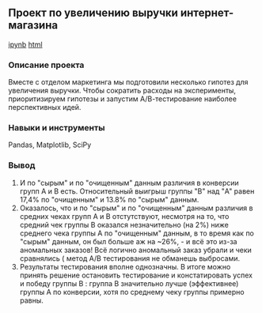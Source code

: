 ## Проект по увеличению выручки интернет-магазина
[ipynb](https://github.com/moseevaevgeniya/-yandex_praktikum/blob/d7f7ff8056825143eedee3a704daa94e89a07749/7.%D0%9F%D1%80%D0%BE%D0%B2%D0%B5%D1%80%D0%BA%D0%B0%20%D0%B3%D0%B8%D0%BF%D0%BE%D1%82%D0%B5%D0%B7%20%D0%BF%D0%BE%20%D1%83%D0%B2%D0%B5%D0%BB%D0%B8%D1%87%D0%B5%D0%BD%D0%B8%D1%8E%20%D0%B2%D1%8B%D1%80%D1%83%D1%87%D0%BA%D0%B8%20%D0%B8%D0%BD%D1%82%D0%B5%D1%80%D0%BD%D0%B5%D1%82-%D0%BC%D0%B0%D0%B3%D0%B0%D0%B7%D0%B8%D0%BD%D0%B0/a_b_test.ipynb) [html](https://github.com/moseevaevgeniya/-yandex_praktikum/blob/da43f0c2d1e0fe1183e9890d75e1b8397fe77de9/7.%D0%9F%D1%80%D0%BE%D0%B2%D0%B5%D1%80%D0%BA%D0%B0%20%D0%B3%D0%B8%D0%BF%D0%BE%D1%82%D0%B5%D0%B7%20%D0%BF%D0%BE%20%D1%83%D0%B2%D0%B5%D0%BB%D0%B8%D1%87%D0%B5%D0%BD%D0%B8%D1%8E%20%D0%B2%D1%8B%D1%80%D1%83%D1%87%D0%BA%D0%B8%20%D0%B8%D0%BD%D1%82%D0%B5%D1%80%D0%BD%D0%B5%D1%82-%D0%BC%D0%B0%D0%B3%D0%B0%D0%B7%D0%B8%D0%BD%D0%B0/a_b_test.html)
### Описание проекта  
Вместе с отделом маркетинга мы подготовили несколько гипотез для увеличения выручки. Чтобы сократить расходы на эксперименты, приоритизируем гипотезы и запустим А/В-тестирование наиболее перспективных идей.  
### Навыки и инструменты
Pandas, Matplotlib, SciPy
### Вывод
1. И по "сырым" и по "очищенным" данным различия в конверсии групп A и B есть. Относительный выигрыш группы "B" над "A" равен 17,4% по "очищенным" и 13.8% по "сырым" данным.  
2. Оказалось, что и по "сырым" и по "очищенным" данным различия в средних чеках групп A и B отстутствуют, несмотря на то, что средний чек группы B оказался незначительно (на 2%) ниже среднего чека группы A по "очищенным" данным, в то время как по "сырым" данным, он был больше аж на ~26%, - и всё это из-за аномальных заказов! Всё логично аномальный заказ убрали и чеки сравнялись ( метод A/B тестирования не обманешь выбросами.
3. Результаты тестирования вполне однозначны. В итоге можно принять решение остановить тестирование и констатировать успех и победу группы B : группа B значительно лучше (эффективнее) группы A по конверсии, хотя по среднему чеку группы примерно равны.
